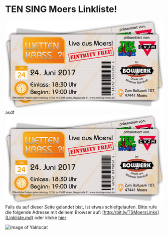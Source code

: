 # TEN SING Moers Linkliste!
![TEN SING Moers Logo](footage/banner2017/WettenKrass-Ticket-cutout-500dpi-01.png)
asdf
![TEN SING Moers Logo](/footage/banner2017/WettenKrass-Ticket-cutout-500dpi-01.png)
Falls du auf dieser Seite gelandet bist, ist etwas schiefgelaufen. Bitte rufe die folgende Adresse mit deinem Browser auf: [http://bit.ly/TSMoersLinks](Linkliste.md) oder klicke [hier](Linkliste.md)


![Image of Yaktocat](https://octodex.github.com/images/yaktocat.png)
